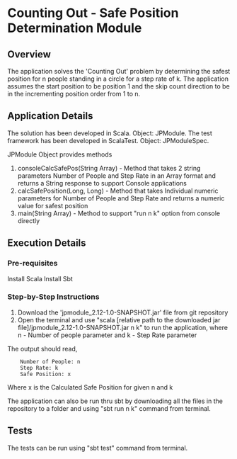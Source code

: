 # Counting Out - Safe Position Determination Module

## Overview

The application solves the 'Counting Out' problem by determining the safest position for n people standing in a circle for a step rate of k. The application assumes the start position to be position 1 and the skip count direction to be in the incrementing position order from 1 to n. 

## Application Details

The solution has been developed in Scala. Object: JPModule. 
The test framework has been developed in ScalaTest. Object: JPModuleSpec.

JPModule Object provides methods 
  1. consoleCalcSafePos(String Array) - Method that takes 2 string parameters Number of People and Step Rate in an Array format and returns a String response to support Console applications
  2. calcSafePosition(Long, Long) - Method that takes Individual numeric parameters for Number of People and Step Rate and returns a numeric value for safest position
  3. main(String Array) - Method to support "run n k" option from console directly

## Execution Details

### Pre-requisites

Install Scala
Install Sbt

### Step-by-Step Instructions

1. Download the 'jpmodule_2.12-1.0-SNAPSHOT.jar' file from git repository
2. Open the terminal and use "scala [relative path to the downloaded jar file]/jpmodule_2.12-1.0-SNAPSHOT.jar n k" to run the application,
    where n - Number of people parameter
    and  k - Step Rate parameter

The output should read,
```
    Number of People: n
    Step Rate: k
    Safe Position: x
```
Where x is the Calculated Safe Position for given n and k

The application can also be run thru sbt by downloading all the files in the repository to a folder and using "sbt run n k" command from terminal.

## Tests

The tests can be run using "sbt test" command from terminal.

